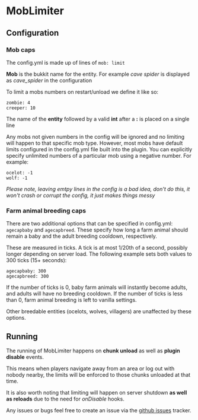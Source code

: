 MobLimiter
===========

Configuration
-------------

### Mob caps

The config.yml is made up of lines of `mob: limit`

**Mob** is the bukkit name for the entity. For example *cave spider* is displayed as *cave_spider* in the configuration

To limit a mobs numbers on restart/unload we define it like so:

    zombie: 4
    creeper: 10

The name of the **entity** followed by a valid **int** after a **:** is placed on a single line

Any mobs not given numbers in the config will be ignored and no limiting will happen to that specific mob type.  However, most mobs have default limits configured in the config.yml file built into the plugin.  You can explicitly specify unlimited numbers of a particular mob using a negative number.  For example:

    ocelot: -1
    wolf: -1

*Please note, leaving emtpy lines in the config is a bad idea, don't do this, it won't crash or corrupt the config, it just makes things messy*

### Farm animal breeding caps

There are two additional options that can be specified in config.yml: `agecapbaby` and `agecapbreed`. These specify how long a farm animal should remain a baby and the adult breeding cooldown, respectively.

These are measured in ticks. A tick is at most 1/20th of a second, possibly longer depending on server load. The following example sets both values to 300 ticks (15+ seconds):

    agecapbaby: 300
    agecapbreed: 300

If the number of ticks is 0, baby farm animals will instantly become adults, and adults will have no breeding cooldown. If the number of ticks is less than 0, farm animal breeding is left to vanilla settings.

Other breedable entities (ocelots, wolves, villagers) are unaffected by these options.

Running
-------

The running of MobLimiter happens on **chunk unload** as well as **plugin disable** events.

This means when players navigate away from an area or log out with nobody nearby, the limits will be enforced to those chunks unloaded at that time.

It is also worth noting that limiting will happen on server shutdown **as well as reloads** due to the need for *onDisable* hooks.

Any issues or bugs feel free to create an issue via the [github issues](https://github.com/NerdNu/MobLimiter/issues) tracker.
